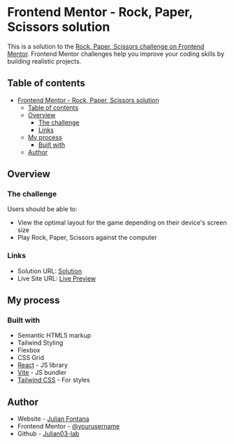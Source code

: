 # Frontend Mentor - Rock, Paper, Scissors solution

This is a solution to the [Rock, Paper, Scissors challenge on Frontend Mentor](https://www.frontendmentor.io/challenges/rock-paper-scissors-game-pTgwgvgH). Frontend Mentor challenges help you improve your coding skills by building realistic projects. 

## Table of contents

- [Frontend Mentor - Rock, Paper, Scissors solution](#frontend-mentor---rock-paper-scissors-solution)
  - [Table of contents](#table-of-contents)
  - [Overview](#overview)
    - [The challenge](#the-challenge)
    - [Links](#links)
  - [My process](#my-process)
    - [Built with](#built-with)
  - [Author](#author)


## Overview

### The challenge

Users should be able to:

- View the optimal layout for the game depending on their device's screen size
- Play Rock, Paper, Scissors against the computer


### Links

- Solution URL: [Solution](https://www.frontendmentor.io/solutions/responsive-layout-using-tailwind-state-persist-with-sustand-and-react-Gya1kTAaN4)
- Live Site URL: [Live Preview](https://julian03-lab.github.io/piedra-papel-tijera-frontendmentor)

## My process

### Built with

- Semantic HTML5 markup
- Tailwind Styling
- Flexbox
- CSS Grid
- [React](https://reactjs.org/) - JS library
- [Vite](https://vitejs.dev/) - JS bundler
- [Tailwind CSS](https://tailwindcss.com/) - For styles


## Author

- Website - [Julian Fontana](https://www.julianfontana.tech)
- Frontend Mentor - [@yourusername](https://www.frontendmentor.io/profile/Julian03-lab)
- Github - [Julian03-lab](https://github.com/julian03-lab)

